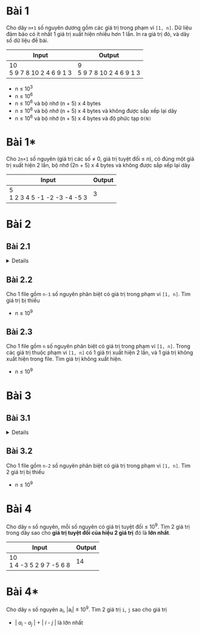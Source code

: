 # Bài 1

Cho dãy `n+1` số nguyên dương gồm các giá trị trong phạm vi `[1, n]`. Dữ liệu đảm bảo có ít nhất 1 giá trị xuất hiện nhiều hơn 1 lần. In ra giá trị đó, và dãy số dữ liệu đề bài.

| Input | Output |
|-------|--------|
| 10 <br> 5 9 7 8 10 2 4 6 9 1 3 | 9 <br> 5 9 7 8 10 2 4 6 9 1 3 |

* n ≤ 10<sup>3</sup>
* n ≤ 10<sup>6</sup>
* n ≤ 10<sup>6</sup> và bộ nhớ (n + 5) x 4 bytes
* n ≤ 10<sup>6</sup> và bộ nhớ (n + 5) x 4 bytes và không được sắp xếp lại dãy
* n ≤ 10<sup>6</sup> và bộ nhớ (n + 5) x 4 bytes và độ phức tạp `O(N)`

# Bài 1*

Cho `2n+1` số nguyên (giá trị các số ≠ 0, giá trị tuyệt đối ≤ _n_), có đúng một giá trị xuất hiện 2 lần, bộ nhớ (2n + 5) x 4 bytes và không được sắp xếp lại dãy

| Input | Output | 
|-------|--------|
| 5 <br> 1 2 3 4 5 -1 -2 -3 -4 -5 3 | 3
  
# Bài 2

## Bài 2.1

<details close>
Cho 1 file gồm `n` số nguyên có giá trị trong phạm vi `[1, n]`. Dữ liệu đảm bảo có duy nhất 1 giá trị xuất hiện 1 lần, tất cả các giá trị còn lại xuất hiện 2 lần. Tìm giá trị xuất hiện lẻ lần.
</details>

## Bài 2.2

Cho 1 file gồm `n-1` số nguyên phân biệt có giá trị trong phạm vi `[1, n]`. Tìm giá trị bị thiếu

* n ≤ 10<sup>9</sup>

## Bài 2.3

Cho 1 file gồm `n` số nguyên phân biệt có giá trị trong phạm vi `[1, n]`. Trong các giá trị thuộc phạm vi `[1, n]` có 1 giá trị xuất hiện 2 lần, và 1 giá trị không xuất hiện trong file. Tìm giá trị không xuất hiện.

* n ≤ 10<sup>9</sup>

# Bài 3 

## Bài 3.1

<details close>
Cho 1 file gồm `n` số nguyên có giá trị trong phạm vi `[1, n]`. Dữ liệu đảm bảo có duy nhất 2 giá trị (phân biệt) xuất hiện 1 lần, tất cả các giá trị còn lại xuất hiện 2 lần. Tìm 2 giá trị xuất hiện lẻ lần.
</details>

## Bài 3.2

Cho 1 file gồm `n-2` số nguyên phân biệt có giá trị trong phạm vi `[1, n]`. Tìm 2 giá trị bị thiếu

* n ≤ 10<sup>9</sup>

# Bài 4

Cho dãy `n` số nguyên, mỗi số nguyên có giá trị tuyệt đối ≤ 10<sup>9</sup>. Tìm 2 giá trị trong dãy sao cho **giá trị tuyệt đối của hiệu 2 giá trị** đó là **lớn nhất**.

| Input | Output |
|-------|--------|
| 10 <br> 1 4 -3 5 2 9 7 -5 6 8 | 14 |

# Bài 4*

Cho dãy `n` số nguyên a<sub>i</sub>, |a<sub>i</sub>| ≤ 10<sup>9</sup>. Tìm 2 giá trị `i`, `j` sao cho giá trị  

* | _a<sub>i</sub>_  - _a<sub>j</sub>_ | + | _i_ - _j_ | là lớn nhất
